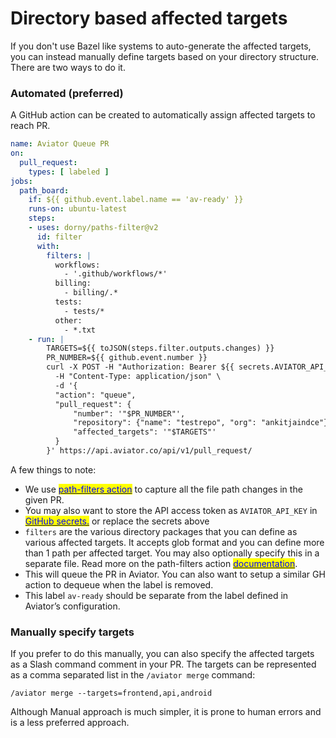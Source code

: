 # Directory based affected targets

If you don't use Bazel like systems to auto-generate the affected targets, you can instead manually define targets based on your directory structure. There are two ways to do it.

### Automated (preferred)

A GitHub action can be created to automatically assign affected targets to reach PR.&#x20;

```yaml
name: Aviator Queue PR
on:
  pull_request:
    types: [ labeled ]
jobs:
  path_board:
    if: ${{ github.event.label.name == 'av-ready' }}
    runs-on: ubuntu-latest
    steps:
    - uses: dorny/paths-filter@v2
      id: filter
      with:
        filters: |
          workflows:
            - '.github/workflows/*'
          billing:
            - billing/.*
          tests:
            - tests/*
          other:
            - *.txt
    - run: |
        TARGETS=${{ toJSON(steps.filter.outputs.changes) }}
        PR_NUMBER=${{ github.event.number }}
        curl -X POST -H "Authorization: Bearer ${{ secrets.AVIATOR_API_KEY }}" \
          -H "Content-Type: application/json" \
          -d '{
          "action": "queue",
          "pull_request": {
              "number": '"$PR_NUMBER"',
              "repository": {"name": "testrepo", "org": "ankitjaindce"},
              "affected_targets": '"$TARGETS"'
          }
        }' https://api.aviator.co/api/v1/pull_request/
```

A few things to note:

* We use [<mark style="color:blue;">path-filters action</mark>](https://github.com/dorny/paths-filter) to capture all the file path changes in the given PR.
* You may also want to store the API access token as `AVIATOR_API_KEY` in [<mark style="color:blue;">GitHub secrets.</mark>](https://docs.github.com/en/actions/security-guides/encrypted-secrets) or replace the secrets above
* `filters` are the various directory packages that you can define as various affected targets. It accepts glob format and you can define more than 1 path per affected target. You may also optionally specify this in a separate file. Read more on the path-filters action [<mark style="color:blue;">documentation</mark>](https://github.com/dorny/paths-filter).
* This will queue the PR in Aviator. You can also want to setup a similar GH action to dequeue when the label is removed.
* This label `av-ready` should be separate from the label defined in Aviator’s configuration.

### Manually specify targets

If you prefer to do this manually, you can also specify the affected targets as a Slash command comment in your PR. The targets can be represented as a comma separated list in the `/aviator merge` command:

```
/aviator merge --targets=frontend,api,android
```

Although Manual approach is much simpler, it is prone to human errors and is a less preferred approach.
